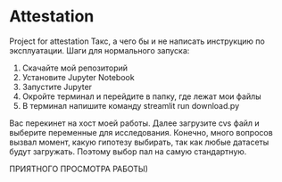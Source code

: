 # Attestation
Project for attestation 
Такс, а чего бы и не написать инструкцию по эксплуатации.
Шаги для нормального запуска:
  1. Скачайте мой репозиторий
  2. Установите Jupyter Notebook
  3. Запустите Jupyter
  4. Окройте терминал и перейдите в папку, где лежат мои файлы
  5. В терминал напишите команду streamlit run download.py

Вас перекинет на хост моей работы. Далее загрузите cvs файл и выберите переменные для исследования.
Конечно, много вопросов вызвал момент, какую гипотезу выбирать, так как любые датасеты будут загружать. Поэтому выбор пал на самую стандартную.

ПРИЯТНОГО ПРОСМОТРА РАБОТЫ)
